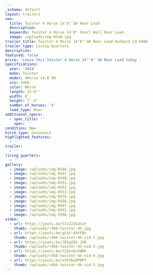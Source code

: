 ```yaml
---
_schema: default
layout: trailers
seo:
  title: Twister 4 Horse 14'8" SW Rear Load
  description:
  keywords: Twister 4 Horse 14'8" Short Wall Rear Load
  image: /uploads/img-0548.jpg
trailer_title: Twister 4 Horse 14'8" SW Rear Load Outback LQ R466
trailer_type: Living Quarters
description:
featured: false
price: 'Lease this Twister 4 Horse 14''8" SW Rear Load today '
specifications:
  year: '2024'
  make: Twister
  model: 4Horse 14.8 SW
  vin: S466
  color: White
  length: 32'6"'
  width: 8'
  height: 7' 6"
  number_of_horses: '4'
  load_type: Rear
additional_specs:
  - spec_title: ''
    spec: ''
condition: New
hitch_type: Gooseneck
highlighted_features:
  - ''
trailer:
  - ''
living_quarters:
  - ''
gallery:
  - image: /uploads/img-0548.jpg
  - image: /uploads/img-0547.jpg
  - image: /uploads/img-0548.jpg
  - image: /uploads/img-0551.jpg
  - image: /uploads/img-0552.jpg
  - image: /uploads/img-0553.jpg
  - image: /uploads/img-0576.jpg
  - image: /uploads/img-0586.jpg
  - image: /uploads/img-0587.jpg
  - image: /uploads/img-0592.jpg
  - image: /uploads/img-5560.jpg
video:
  - url: https://youtu.be/SloZ23S4cuY
    thumb: /uploads/r466-twister-4h.jpg
  - url: https://youtu.be/gCqY-XhtFBo
    thumb: /uploads/r466-twister-4h-vid-2.jpg
  - url: https://youtu.be/JEbqZ85-JX0
    thumb: /uploads/r466-twister-4h-vid-3.jpg
  - url: https://youtu.be/tZ4zxOvVWMk
    thumb: /uploads/r466-twister-4h-vid-4.jpg
  - url: https://youtu.be/vYFdkoOPNPY
    thumb: /uploads/r466-twister-4h-vid-5.jpg
---
```

